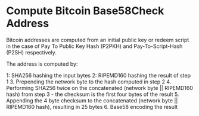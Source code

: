 Compute Bitcoin Base58Check Address
===================================
Bitcoin addresses are computed from an initial public key or redeem script in the case of Pay To Public Key Hash (P2PKH) and Pay-To-Script-Hash (P2SH) respectively.

The address is computed by: 

1: SHA256 hashing the input bytes
2: RIPEMD160 hashing the result of step 1
3. Prepending the network byte to the hash computed in step 2
4. Performing SHA256 twice on the concatenated (network byte || RIPEMD160 hash) from step 3 - the checksum is the first four bytes of the result
5. Appending the 4 byte checksum to the concatenated (network byte || RIPEMD160 hash), resulting in 25 bytes
6. Base58 encoding the result


	
